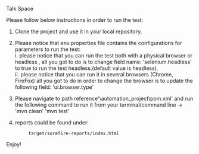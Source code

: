 Talk Space

Please follow below instructions in order to run the test:
1. Clone the project and use it in your local repository.
2. Please notice that env.properties file contains the configurations for parameters to run the test:   
 i. please notice that you can run the test both with a physical browser or headless , all you got to do is to change field name: 'selenium.headless' to true to run the test headless.(default value is headless).   
 ii. please notice that you can run it in several browsers (Chrome, FireFox) all you got to do in order to change the browser is to update the following field: 'ui.browser.type'

3. Please navigate to path reference'\automation_project\pom.xml' and run the following command to run it from your terminal/command line -> 
'mvn clean'
'mvn test'
4. reports could be found under: 
            
            target/surefire-reports/index.html
            


Enjoy! 
